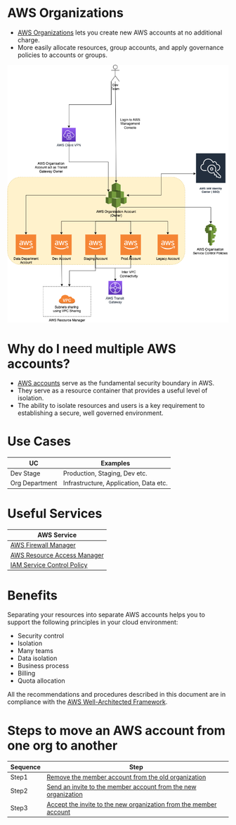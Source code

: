 
# AWS Organizations
- [AWS Organizations](https://aws.amazon.com/organizations/) lets you create new AWS accounts at no additional charge.
- More easily allocate resources, group accounts, and apply governance policies to accounts or groups.

![img.png](assets/AWS-Multiple-Accounts.png)

# Why do I need multiple AWS accounts?
- [AWS accounts](https://docs.aws.amazon.com/accounts/latest/reference/welcome-multiple-accounts.html) serve as the fundamental security boundary in AWS. 
- They serve as a resource container that provides a useful level of isolation. 
- The ability to isolate resources and users is a key requirement to establishing a secure, well governed environment.

# Use Cases

| UC             | Examples                               |
|----------------|----------------------------------------|
| Dev Stage      | Production, Staging, Dev etc.          |
| Org Department | Infrastructure, Application, Data etc. |

# Useful Services

| AWS Service                                                                                    |
|------------------------------------------------------------------------------------------------|
| [AWS Firewall Manager](AWSFirewallManager.md) |
| [AWS Resource Access Manager](AWSResourceAccessManager.md)                                     |
| [IAM Service Control Policy](../2a_IdentityServices/AWSIAM/IAMPolicyTypes.md)                  |

# Benefits

Separating your resources into separate AWS accounts helps you to support the following principles in your cloud environment:
- Security control 
- Isolation
- Many teams
- Data isolation
- Business process 
- Billing
- Quota allocation

All the recommendations and procedures described in this document are in compliance with the [AWS Well-Architected Framework](../AWS-Well-Architected-Framework.md).

# Steps to move an AWS account from one org to another

| Sequence | Step                                                                                                                                                                                                         |
|----------|--------------------------------------------------------------------------------------------------------------------------------------------------------------------------------------------------------------|
| Step1    | [Remove the member account from the old organization](https://docs.aws.amazon.com/organizations/latest/userguide/orgs_manage_accounts_remove.html#orgs_manage_accounts_remove-from-master)                   |
| Step2    | [Send an invite to the member account from the new organization](https://docs.aws.amazon.com/organizations/latest/userguide/orgs_manage_accounts_invites.html)                                               |
| Step3    | [Accept the invite to the new organization from the member account](https://docs.aws.amazon.com/organizations/latest/userguide/orgs_manage_accounts_invites.html#orgs_manage_accounts_accept-decline-invite) |
